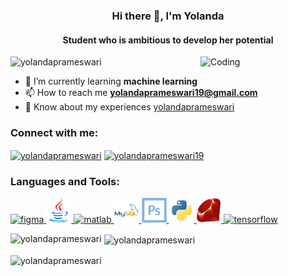 
<h3 align="center">Hi there 👋, I'm Yolanda</h3>
<h4 align="center">Student who is ambitious to develop her potential</h4>
<img align="right" alt="Coding" width="200" src="https://i.pinimg.com/564x/6e/bd/0b/6ebd0b49e9f4de401c6b5eb45ae9d0c4.jpg">

<p align="left"> <img src="https://komarev.com/ghpvc/?username=yolandaprameswari&label=Profile%20views&color=0e75b6&style=flat" alt="yolandaprameswari" /> </p>

- 🌱 I’m currently learning **machine learning**
- 📫 How to reach me **yolandaprameswari19@gmail.com**
- 📄 Know about my experiences [yolandaprameswari](linkedin.com/in/yolandaprameswari)

<h3 align="left">Connect with me:</h3>
<p align="left">
<a href="https://linkedin.com/in/yolandaprameswari" target="blank"><img align="center" src="https://raw.githubusercontent.com/rahuldkjain/github-profile-readme-generator/master/src/images/icons/Social/linked-in-alt.svg" alt="yolandaprameswari" height="30" width="40" /></a>
<a href="https://instagram.com/yolandaprameswari19" target="blank"><img align="center" src="https://raw.githubusercontent.com/rahuldkjain/github-profile-readme-generator/master/src/images/icons/Social/instagram.svg" alt="yolandaprameswari19" height="30" width="40" /></a>
</p>

<h3 align="left">Languages and Tools:</h3>
<p align="left"> <a href="https://www.figma.com/" target="_blank" rel="noreferrer"> <img src="https://www.vectorlogo.zone/logos/figma/figma-icon.svg" alt="figma" width="40" height="40"/> </a> <a href="https://www.java.com" target="_blank" rel="noreferrer"> <img src="https://raw.githubusercontent.com/devicons/devicon/master/icons/java/java-original.svg" alt="java" width="40" height="40"/> </a> <a href="https://www.mathworks.com/" target="_blank" rel="noreferrer"> <img src="https://upload.wikimedia.org/wikipedia/commons/2/21/Matlab_Logo.png" alt="matlab" width="40" height="40"/> </a> <a href="https://www.mysql.com/" target="_blank" rel="noreferrer"> <img src="https://raw.githubusercontent.com/devicons/devicon/master/icons/mysql/mysql-original-wordmark.svg" alt="mysql" width="40" height="40"/> </a> <a href="https://www.photoshop.com/en" target="_blank" rel="noreferrer"> <img src="https://raw.githubusercontent.com/devicons/devicon/master/icons/photoshop/photoshop-line.svg" alt="photoshop" width="40" height="40"/> </a> <a href="https://www.python.org" target="_blank" rel="noreferrer"> <img src="https://raw.githubusercontent.com/devicons/devicon/master/icons/python/python-original.svg" alt="python" width="40" height="40"/> </a> <a href="https://www.ruby-lang.org/en/" target="_blank" rel="noreferrer"> <img src="https://raw.githubusercontent.com/devicons/devicon/master/icons/ruby/ruby-original.svg" alt="ruby" width="40" height="40"/> </a> <a href="https://www.tensorflow.org" target="_blank" rel="noreferrer"> <img src="https://www.vectorlogo.zone/logos/tensorflow/tensorflow-icon.svg" alt="tensorflow" width="40" height="40"/> </a> </p>

<p><img align="left" src="https://github-readme-stats.vercel.app/api/top-langs?username=yolandaprameswari&show_icons=true&locale=en&layout=compact" alt="yolandaprameswari" /></p>

<p>&nbsp;<img align="center" src="https://github-readme-stats.vercel.app/api?username=yolandaprameswari&show_icons=true&locale=en" alt="yolandaprameswari" /></p>

<p><img align="center" src="https://github-readme-streak-stats.herokuapp.com/?user=yolandaprameswari&" alt="yolandaprameswari" /></p>
